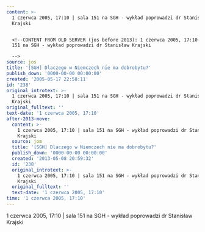```yaml
---
content: >-
  1 czerwca 2005, 17:10 | sala 151 na SGH - wykład poprowadzi dr Stanisław
  Krajski


  <!--CONTENT FROM OLD SERVER (jos before 2013): 1 czerwca 2005, 17:10 | sala
  151 na SGH - wykład poprowadzi dr Stanisław Krajski

  -->
source: jos
title: '[SGH] Dlaczego w Niemczech nie ma dobrobytu?'
publish_down: '0000-00-00 00:00:00'
created: '2005-05-17 22:58:11'
id: '238'
original_introtext: >-
  1 czerwca 2005, 17:10 | sala 151 na SGH - wykład poprowadzi dr Stanisław
  Krajski
original_fulltext: ''
text-date: '1 czerwca 2005, 17:10'
after-2013-move:
  content: >-
    1 czerwca 2005, 17:10 | sala 151 na SGH - wykład poprowadzi dr Stanisław
    Krajski
  source: jom
  title: '[SGH] Dlaczego w Niemczech nie ma dobrobytu?'
  publish_down: '0000-00-00 00:00:00'
  created: '2013-05-08 20:59:32'
  id: '238'
  original_introtext: >-
    1 czerwca 2005, 17:10 | sala 151 na SGH - wykład poprowadzi dr Stanisław
    Krajski
  original_fulltext: ''
  text-date: '1 czerwca 2005, 17:10'
time: '1 czerwca 2005, 17:10'
---
```

1 czerwca 2005, 17:10 | sala 151 na SGH - wykład poprowadzi dr Stanisław Krajski

<!--CONTENT FROM OLD SERVER (jos before 2013): 1 czerwca 2005, 17:10 | sala 151 na SGH - wykład poprowadzi dr Stanisław Krajski
-->

<!--{{json:{"created_date":"2005-05-17 22:58:11","publish_down":"0000-00-00 00:00:00","id":"238"}}}-->